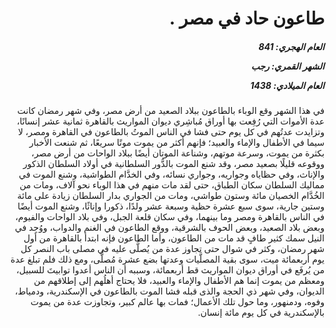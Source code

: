 <h1 dir="rtl">طاعون حاد في مصر .</h1>

<h5 dir="rtl">العام الهجري:  841

الشهر القمري: رجب

العام الميلادي: 1438</h5>

<p dir="rtl">في هذا الشهر وقع الوباء بالطاعون ببلاد الصعيد من أرض مصر، وفي شهر رمضان كانت عدة الأموات التي رُفِعت بها أوراق مُباشِري ديوان المواريث بالقاهرة ثمانية عشر إنسانًا، وتزايدت عدتُهم في كل يوم حتى فشا في الناس الموتُ بالطاعون في القاهرة ومصر، لا سيما في الأطفال والإماء والعبيد؛ فإنهم أكثر من يموت موتًا سريعًا، ثم شنعت الأخبار بكثرة من يموت، وسرعة موتهم، وشناعة الموتان أيضًا ببلاد الواحات من أرض مصر، ووقوعه قليلًا بصعيد مصر، وقد شنع الموت بالدُّور السلطانية في أولاد السلطان الذكور والإناث، وفي حظاياه وجواريه، وجواري نسائه، وفي الخدَّام الطواشية، وشنع الموت في مماليك السلطان سكان الطباق، حتى لقد مات منهم في هذا الوباء نحو آلاف، ومات من الخُدَّام الخصيان مائة وستون طواشي، ومات من الجواري بدار السلطان زيادة على مائة وستين جارية، سوى سبع عشرة حظية وسبعة عشر ولدًا، ذكورا وإناثًا، وشنع الموت أيضًا في الناس بالقاهرة ومصر وما بينهما، وفي سكان قلعة الجبل، وفي بلاد الواحات والفيوم، وبعض بلاد الصعيد، وبعض الحوف بالشرقية، ووقع الطاعون في الغنم والدواب، ووُجِد في النيل سمك كثير طافٍ قد مات من الطاعون، وأما الطاعون فإنه ابتدأ بالقاهرة من أول شهر رمضان، وكثر في شوال حتى تجاوز عدة من يُصلَّى عليه في مصلى باب النصر كل يوم أربعمائة ميت، سوى بقية المصلَّيات وعدتها بضع عشرة مُصلًّى، ومع ذلك فلم تبلغ عدة من يُرفَع في أوراق ديوان المواريث قط أربعمائة، وسببه أن الناس أعدوا توابيتَ للسبيل، ومعظم من يموت إنما هم الأطفال والإماء والعبيد، فلا يحتاج أهلُهم إلى إطلاقهم من الديوان، وفي شهر ذي الحجة والذى قبله فشا الموت بالطاعون في الإسكندرية، ودمياط، وفوه، ودمنهور، وما حول تلك الأعمال؛ فمات بها عالم كبير، وتجاوزت عدة من يموت بالإسكندرية في كل يوم مائة إنسان.</p></br>
